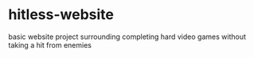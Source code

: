 # hitless-website
basic website project surrounding completing hard video games without taking a hit from enemies
